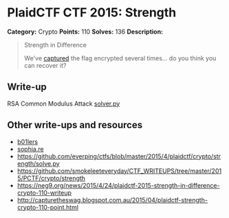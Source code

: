 # PlaidCTF CTF 2015: Strength

**Category:** Crypto
**Points:** 110
**Solves:** 136
**Description:**

> Strength in Difference
>
> We've [captured](http://play.plaidctf.com/files/captured_827a1815859149337d928a8a2c88f89f) the flag encrypted several times... do you think you can recover it?
>

## Write-up

RSA Common Modulus Attack
[solver.py](solver.py)


## Other write-ups and resources

* [b01lers](https://b01lers.net/challenges/PlaidCTF%202015/strength/45/)
* [sophia.re](https://www.sophia.re/plaid2015_strength_writeup.html)
* <https://github.com/everping/ctfs/blob/master/2015/4/plaidctf/crypto/strength/solve.py>
* <https://github.com/smokeleeteveryday/CTF_WRITEUPS/tree/master/2015/PCTF/crypto/strength>
* <https://neg9.org/news/2015/4/24/plaidctf-2015-strength-in-difference-crypto-110-writeup>
* <http://capturetheswag.blogspot.com.au/2015/04/plaidctf-strength-crypto-110-point.html>
